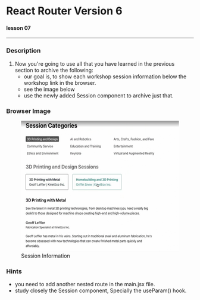 # React Router Version 6
#### lesson 07
***


### Description

1. Now you're going to use all that you have learned in the previous section to archive the following:
   - our goal is, to show each workshop session information below the workshop link in the browser.
   - see the image below
   - use the newly added Session component to archive just that.

### Browser Image

<figure>
    <img src ="src/assets/nestedroute.png"
         alt ="cras table"
         width ="500"
         height ="350">
    <figcaption>Session Information</figcaption>
</figure>

### Hints
- you need to add another nested route in the main.jsx file.
- study closely the Session component, Specially the useParam() hook.











